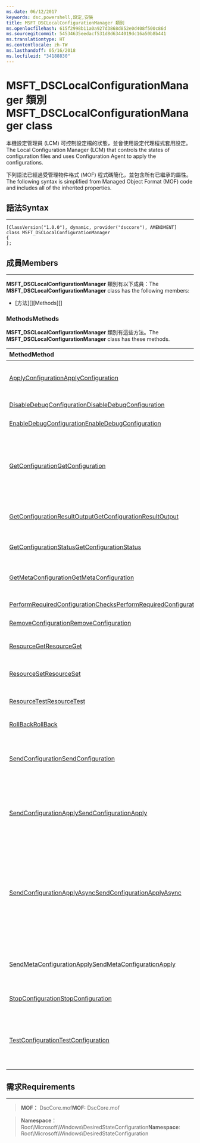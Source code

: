 ```yaml
---
ms.date: 06/12/2017
keywords: dsc,powershell,設定,安裝
title: MSFT_DSCLocalConfigurationManager 類別
ms.openlocfilehash: 615f2998b11a0a927d3868d852e0d408f500c86d
ms.sourcegitcommit: 54534635eedacf531d8d6344019dc16a50b8b441
ms.translationtype: HT
ms.contentlocale: zh-TW
ms.lasthandoff: 05/16/2018
ms.locfileid: "34188830"
---
```

# <a name="msftdsclocalconfigurationmanager-class"></a><span data-ttu-id="e83ac-103">MSFT_DSCLocalConfigurationManager 類別</span><span class="sxs-lookup"><span data-stu-id="e83ac-103">MSFT_DSCLocalConfigurationManager class</span></span>

<span data-ttu-id="e83ac-104">本機設定管理員 (LCM) 可控制設定檔的狀態，並會使用設定代理程式套用設定。</span><span class="sxs-lookup"><span data-stu-id="e83ac-104">The Local Configuration Manager (LCM) that controls the states of configuration files and uses Configuration Agent to apply the configurations.</span></span>

<span data-ttu-id="e83ac-105">下列語法已經過受管理物件格式 (MOF) 程式碼簡化，並包含所有已繼承的屬性。</span><span class="sxs-lookup"><span data-stu-id="e83ac-105">The following syntax is simplified from Managed Object Format (MOF) code and includes all of the inherited properties.</span></span>

## <a name="syntax"></a><span data-ttu-id="e83ac-106">語法</span><span class="sxs-lookup"><span data-stu-id="e83ac-106">Syntax</span></span>
------

``` syntax
[ClassVersion("1.0.0"), dynamic, provider("dsccore"), AMENDMENT]
class MSFT_DSCLocalConfigurationManager
{
};
```

## <a name="members"></a><span data-ttu-id="e83ac-107">成員</span><span class="sxs-lookup"><span data-stu-id="e83ac-107">Members</span></span>
-------

<span data-ttu-id="e83ac-108">**MSFT_DSCLocalConfigurationManager** 類別有以下成員：</span><span class="sxs-lookup"><span data-stu-id="e83ac-108">The **MSFT_DSCLocalConfigurationManager** class has the following members:</span></span>

-   <span data-ttu-id="e83ac-109">[方法][]</span><span class="sxs-lookup"><span data-stu-id="e83ac-109">[Methods][]</span></span>

### <a name="methods"></a><span data-ttu-id="e83ac-110">Methods</span><span class="sxs-lookup"><span data-stu-id="e83ac-110">Methods</span></span>

<span data-ttu-id="e83ac-111">**MSFT_DSCLocalConfigurationManager** 類別有這些方法。</span><span class="sxs-lookup"><span data-stu-id="e83ac-111">The **MSFT_DSCLocalConfigurationManager** class has these methods.</span></span>

|<span data-ttu-id="e83ac-112">Method</span><span class="sxs-lookup"><span data-stu-id="e83ac-112">Method</span></span> |<span data-ttu-id="e83ac-113">描述</span><span class="sxs-lookup"><span data-stu-id="e83ac-113">Description</span></span> |
|:--- |:---|
| [<span data-ttu-id="e83ac-114">ApplyConfiguration</span><span class="sxs-lookup"><span data-stu-id="e83ac-114">ApplyConfiguration</span></span>](msft-dsclocalconfigurationmanager-applyconfiguration.md)| <span data-ttu-id="e83ac-115">使用設定代理程式套用擱置中的設定。</span><span class="sxs-lookup"><span data-stu-id="e83ac-115">Uses the Configuration Agent to apply the configuration that is pending.</span></span>|
| [<span data-ttu-id="e83ac-116">DisableDebugConfiguration</span><span class="sxs-lookup"><span data-stu-id="e83ac-116">DisableDebugConfiguration</span></span>](msft-dsclocalconfigurationmanager-disabledebugconfiguration.md)| <span data-ttu-id="e83ac-117">停用 DSC 資源偵錯。</span><span class="sxs-lookup"><span data-stu-id="e83ac-117">Disables DSC resource debugging.</span></span>|
| [<span data-ttu-id="e83ac-118">EnableDebugConfiguration</span><span class="sxs-lookup"><span data-stu-id="e83ac-118">EnableDebugConfiguration</span></span>](msft-dsclocalconfigurationmanager-enabledebugconfiguration.md)| <span data-ttu-id="e83ac-119">啟用 DSC 資源偵錯。</span><span class="sxs-lookup"><span data-stu-id="e83ac-119">Enables DSC resource debugging.</span></span>|
| [<span data-ttu-id="e83ac-120">GetConfiguration</span><span class="sxs-lookup"><span data-stu-id="e83ac-120">GetConfiguration</span></span>](msft-dsclocalconfigurationmanager-getconfiguration.md)| <span data-ttu-id="e83ac-121">將設定文件傳送到受管理的節點，並使用設定代理程式的 **Get** 方法來套用設定。</span><span class="sxs-lookup"><span data-stu-id="e83ac-121">Sends the configuration document to the managed node and uses the **Get** method of the Configuration Agent to apply the configuration.</span></span>|
| [<span data-ttu-id="e83ac-122">GetConfigurationResultOutput</span><span class="sxs-lookup"><span data-stu-id="e83ac-122">GetConfigurationResultOutput</span></span>](msft-dsclocalconfigurationmanager-getconfigurationresultoutput.md)| <span data-ttu-id="e83ac-123">取得與特定工作相關的設定代理程式輸出。</span><span class="sxs-lookup"><span data-stu-id="e83ac-123">Gets the Configuration Agent output relating to a specific job.</span></span>|
| [<span data-ttu-id="e83ac-124">GetConfigurationStatus</span><span class="sxs-lookup"><span data-stu-id="e83ac-124">GetConfigurationStatus</span></span>](msft-dsclocalconfigurationmanager-getconfigurationstatus.md)| <span data-ttu-id="e83ac-125">取得設定狀態歷程記錄。</span><span class="sxs-lookup"><span data-stu-id="e83ac-125">Get the configuration status history.</span></span>|
| [<span data-ttu-id="e83ac-126">GetMetaConfiguration</span><span class="sxs-lookup"><span data-stu-id="e83ac-126">GetMetaConfiguration</span></span>](msft-dsclocalconfigurationmanager-getmetaconfiguration.md)| <span data-ttu-id="e83ac-127">取得用於控制設定代理程式的 LCM 設定。</span><span class="sxs-lookup"><span data-stu-id="e83ac-127">Gets the LCM settings that are used to control Configuration Agent.</span></span>|
| [<span data-ttu-id="e83ac-128">PerformRequiredConfigurationChecks</span><span class="sxs-lookup"><span data-stu-id="e83ac-128">PerformRequiredConfigurationChecks</span></span>](msft-dsclocalconfigurationmanager-performrequiredconfigurationchecks.md)| <span data-ttu-id="e83ac-129">開始一致性檢查。</span><span class="sxs-lookup"><span data-stu-id="e83ac-129">Starts the consistency check.</span></span>|
| [<span data-ttu-id="e83ac-130">RemoveConfiguration</span><span class="sxs-lookup"><span data-stu-id="e83ac-130">RemoveConfiguration</span></span>](msft-dsclocalconfigurationmanager-removeconfiguration.md)| <span data-ttu-id="e83ac-131">移除設定檔。</span><span class="sxs-lookup"><span data-stu-id="e83ac-131">Removes the configuration files.</span></span>|
| [<span data-ttu-id="e83ac-132">ResourceGet</span><span class="sxs-lookup"><span data-stu-id="e83ac-132">ResourceGet</span></span>](msft-dsclocalconfigurationmanager-resourceget.md)| <span data-ttu-id="e83ac-133">直接呼叫 DSC 資源的 **Get** 方法。</span><span class="sxs-lookup"><span data-stu-id="e83ac-133">Directly calls the **Get** method of a DSC resource.</span></span>|
| [<span data-ttu-id="e83ac-134">ResourceSet</span><span class="sxs-lookup"><span data-stu-id="e83ac-134">ResourceSet</span></span>](msft-dsclocalconfigurationmanager-resourceset.md)| <span data-ttu-id="e83ac-135">直接呼叫 DSC 資源的 **Set** 方法。</span><span class="sxs-lookup"><span data-stu-id="e83ac-135">Directly calls the **Set** method of a DSC resource.</span></span>|
| [<span data-ttu-id="e83ac-136">ResourceTest</span><span class="sxs-lookup"><span data-stu-id="e83ac-136">ResourceTest</span></span>](msft-dsclocalconfigurationmanager-resourcetest.md)| <span data-ttu-id="e83ac-137">直接呼叫 DSC 資源的 **Test** 方法。</span><span class="sxs-lookup"><span data-stu-id="e83ac-137">Directly calls the **Test** method of a DSC resource.</span></span>|
| [<span data-ttu-id="e83ac-138">RollBack</span><span class="sxs-lookup"><span data-stu-id="e83ac-138">RollBack</span></span>](msft-dsclocalconfigurationmanager-rollback.md)| <span data-ttu-id="e83ac-139">復原回先前的設定。</span><span class="sxs-lookup"><span data-stu-id="e83ac-139">Rolls back to a previous configuration.</span></span>|
| [<span data-ttu-id="e83ac-140">SendConfiguration</span><span class="sxs-lookup"><span data-stu-id="e83ac-140">SendConfiguration</span></span>](msft-dsclocalconfigurationmanager-sendconfiguration.md)| <span data-ttu-id="e83ac-141">將設定文件傳送到受管理的節點，並將其儲存為擱置變更。</span><span class="sxs-lookup"><span data-stu-id="e83ac-141">Sends the configuration document to the managed node and saves it as a pending change.</span></span>|
| [<span data-ttu-id="e83ac-142">SendConfigurationApply</span><span class="sxs-lookup"><span data-stu-id="e83ac-142">SendConfigurationApply</span></span>](msft-dsclocalconfigurationmanager-sendconfigurationapply.md)| <span data-ttu-id="e83ac-143">將設定文件傳送到受管理的節點，並使用設定代理程式套用設定。</span><span class="sxs-lookup"><span data-stu-id="e83ac-143">Sends the configuration document to the managed node and uses the Configuration Agent to apply the configuration.</span></span>|
| [<span data-ttu-id="e83ac-144">SendConfigurationApplyAsync</span><span class="sxs-lookup"><span data-stu-id="e83ac-144">SendConfigurationApplyAsync</span></span>](msft-dsclocalconfigurationmanager-sendconfigurationapplyasync.md)| <span data-ttu-id="e83ac-145">將設定文件傳送到受管理的節點，並開始使用設定代理程式套用設定。</span><span class="sxs-lookup"><span data-stu-id="e83ac-145">Send the configuration document to the managed node and start using the Configuration Agent to apply the configuration.</span></span> <span data-ttu-id="e83ac-146">使用 GetConfigurationResultOutput 來擷取結果輸出。</span><span class="sxs-lookup"><span data-stu-id="e83ac-146">Use GetConfigurationResultOutput to retrieve result output.</span></span>|
| [<span data-ttu-id="e83ac-147">SendMetaConfigurationApply</span><span class="sxs-lookup"><span data-stu-id="e83ac-147">SendMetaConfigurationApply</span></span>](msft-dsclocalconfigurationmanager-sendmetaconfigurationapply.md)| <span data-ttu-id="e83ac-148">設定用於控制設定代理程式的 LCM 設定。</span><span class="sxs-lookup"><span data-stu-id="e83ac-148">Sets the LCM settings that are used to control the Configuration Agent.</span></span>|
| [<span data-ttu-id="e83ac-149">StopConfiguration</span><span class="sxs-lookup"><span data-stu-id="e83ac-149">StopConfiguration</span></span>](msft-dsclocalconfigurationmanager-stopconfiguration.md)| <span data-ttu-id="e83ac-150">停止進行中的設定。</span><span class="sxs-lookup"><span data-stu-id="e83ac-150">Stops the configuration that is in progress.</span></span>|
| [<span data-ttu-id="e83ac-151">TestConfiguration</span><span class="sxs-lookup"><span data-stu-id="e83ac-151">TestConfiguration</span></span>](msft-dsclocalconfigurationmanager-testconfiguration.md)| <span data-ttu-id="e83ac-152">將設定文件傳送到受管理的節點，並對文件驗證目前的設定。</span><span class="sxs-lookup"><span data-stu-id="e83ac-152">Sends the configuration document to the managed node and verifies the current configuration against the document.</span></span>|





## <a name="requirements"></a><span data-ttu-id="e83ac-153">需求</span><span class="sxs-lookup"><span data-stu-id="e83ac-153">Requirements</span></span>
------------
><span data-ttu-id="e83ac-154">**MOF：** DscCore.mof</span><span class="sxs-lookup"><span data-stu-id="e83ac-154">**MOF:** DscCore.mof</span></span>

><span data-ttu-id="e83ac-155">**Namespace**：Root\Microsoft\Windows\DesiredStateConfiguration</span><span class="sxs-lookup"><span data-stu-id="e83ac-155">**Namespace**: Root\Microsoft\Windows\DesiredStateConfiguration</span></span>